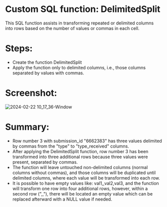 # Custom SQL function: DelimitedSplit

This SQL function assists in transforming repeated or delimited columns into rows based on the number of values or commas in each cell.

# Steps:
- Create the function DelimitedSplit
- Apply the function only to delimited columns, i.e., those columns separated by values with commas.

# Screenshot:
![2024-02-22 10_17_36-Window](https://github.com/milosp-89/delimiter_split_script/assets/155644532/a6dbe46b-0b52-4440-bb5a-6b96c4380999)

# Summary:
- Row number 3 with submission_id "6662383" has three values delimited by commas from the "type" to "type_received" columns.
- After applying the DelimitedSplit function, row number 3 has been transformed into three additional rows because three values were present, separated by commas.
- The function will leave untouched non-delimited columns (normal columns without commas), and those columns will be duplicated until delimited columns, where each value will be transformed into each row.
- It is possible to have empty values like: val1,,val2,val3, and the function will transform one row into four additional rows, however, within a second row (",,"), there will be located an empty value
  which can be replaced afterward with a NULL value if needed.
